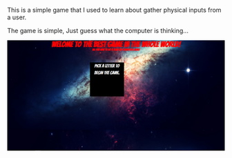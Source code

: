 This is a simple game that I used to learn about gather physical inputs from a user. 

The game is simple, Just guess what the computer is thinking...

![alt text](https://raw.githubusercontent.com/Pearsonj/game-psychic/master/psygame.PNG)
